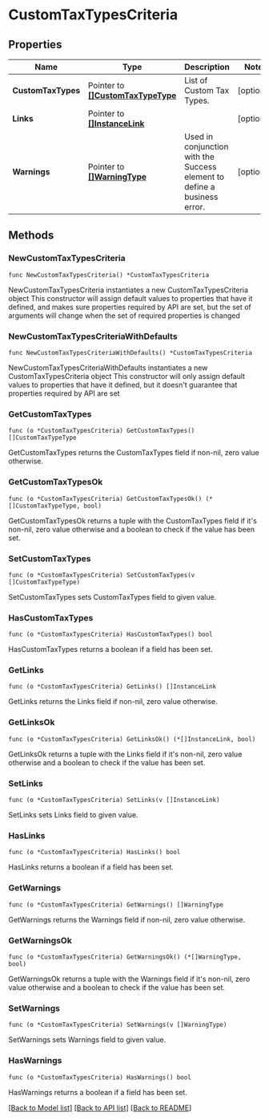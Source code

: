 # CustomTaxTypesCriteria

## Properties

Name | Type | Description | Notes
------------ | ------------- | ------------- | -------------
**CustomTaxTypes** | Pointer to [**[]CustomTaxTypeType**](CustomTaxTypeType.md) | List of Custom Tax Types. | [optional] 
**Links** | Pointer to [**[]InstanceLink**](InstanceLink.md) |  | [optional] 
**Warnings** | Pointer to [**[]WarningType**](WarningType.md) | Used in conjunction with the Success element to define a business error. | [optional] 

## Methods

### NewCustomTaxTypesCriteria

`func NewCustomTaxTypesCriteria() *CustomTaxTypesCriteria`

NewCustomTaxTypesCriteria instantiates a new CustomTaxTypesCriteria object
This constructor will assign default values to properties that have it defined,
and makes sure properties required by API are set, but the set of arguments
will change when the set of required properties is changed

### NewCustomTaxTypesCriteriaWithDefaults

`func NewCustomTaxTypesCriteriaWithDefaults() *CustomTaxTypesCriteria`

NewCustomTaxTypesCriteriaWithDefaults instantiates a new CustomTaxTypesCriteria object
This constructor will only assign default values to properties that have it defined,
but it doesn't guarantee that properties required by API are set

### GetCustomTaxTypes

`func (o *CustomTaxTypesCriteria) GetCustomTaxTypes() []CustomTaxTypeType`

GetCustomTaxTypes returns the CustomTaxTypes field if non-nil, zero value otherwise.

### GetCustomTaxTypesOk

`func (o *CustomTaxTypesCriteria) GetCustomTaxTypesOk() (*[]CustomTaxTypeType, bool)`

GetCustomTaxTypesOk returns a tuple with the CustomTaxTypes field if it's non-nil, zero value otherwise
and a boolean to check if the value has been set.

### SetCustomTaxTypes

`func (o *CustomTaxTypesCriteria) SetCustomTaxTypes(v []CustomTaxTypeType)`

SetCustomTaxTypes sets CustomTaxTypes field to given value.

### HasCustomTaxTypes

`func (o *CustomTaxTypesCriteria) HasCustomTaxTypes() bool`

HasCustomTaxTypes returns a boolean if a field has been set.

### GetLinks

`func (o *CustomTaxTypesCriteria) GetLinks() []InstanceLink`

GetLinks returns the Links field if non-nil, zero value otherwise.

### GetLinksOk

`func (o *CustomTaxTypesCriteria) GetLinksOk() (*[]InstanceLink, bool)`

GetLinksOk returns a tuple with the Links field if it's non-nil, zero value otherwise
and a boolean to check if the value has been set.

### SetLinks

`func (o *CustomTaxTypesCriteria) SetLinks(v []InstanceLink)`

SetLinks sets Links field to given value.

### HasLinks

`func (o *CustomTaxTypesCriteria) HasLinks() bool`

HasLinks returns a boolean if a field has been set.

### GetWarnings

`func (o *CustomTaxTypesCriteria) GetWarnings() []WarningType`

GetWarnings returns the Warnings field if non-nil, zero value otherwise.

### GetWarningsOk

`func (o *CustomTaxTypesCriteria) GetWarningsOk() (*[]WarningType, bool)`

GetWarningsOk returns a tuple with the Warnings field if it's non-nil, zero value otherwise
and a boolean to check if the value has been set.

### SetWarnings

`func (o *CustomTaxTypesCriteria) SetWarnings(v []WarningType)`

SetWarnings sets Warnings field to given value.

### HasWarnings

`func (o *CustomTaxTypesCriteria) HasWarnings() bool`

HasWarnings returns a boolean if a field has been set.


[[Back to Model list]](../README.md#documentation-for-models) [[Back to API list]](../README.md#documentation-for-api-endpoints) [[Back to README]](../README.md)


